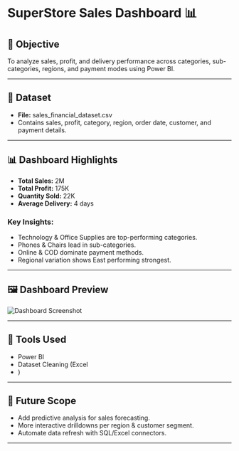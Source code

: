# SuperStore Sales Dashboard 📊

## 📌 Objective
To analyze sales, profit, and delivery performance across categories, sub-categories, regions, and payment modes using Power BI.

---

## 📂 Dataset
- **File:** sales_financial_dataset.csv  
- Contains sales, profit, category, region, order date, customer, and payment details.

---

## 📊 Dashboard Highlights
- **Total Sales:** 2M  
- **Total Profit:** 175K  
- **Quantity Sold:** 22K  
- **Average Delivery:** 4 days  

### Key Insights:
- Technology & Office Supplies are top-performing categories.  
- Phones & Chairs lead in sub-categories.  
- Online & COD dominate payment methods.  
- Regional variation shows East performing strongest.  

---

## 🖼 Dashboard Preview
![Dashboard Screenshot](dashboard.png)

---

## 🚀 Tools Used
- Power BI  
- Dataset Cleaning (Excel
- )

---

## 🔮 Future Scope
- Add predictive analysis for sales forecasting.  
- More interactive drilldowns per region & customer segment.  
- Automate data refresh with SQL/Excel connectors.

---
